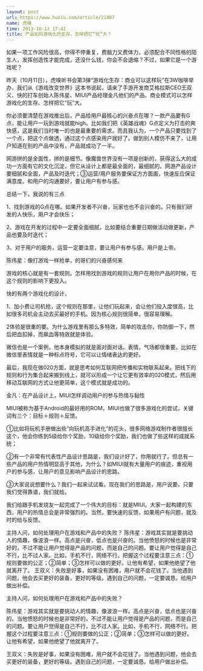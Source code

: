 ```yaml
---
layout: post
url: https://www.huxiu.com/article/21407
name: 虎嗅
time: 2013-10-12 17:42
title: 产品如何游戏化的生存，怎样把它“玩”大？
---
```

如果一项工作风险很高，你得不停重复，费脑力又费体力，必须配合不同性格的陌生人，发挥创造性才能完成，还没什么钱，你会不会退缩？不过，如果它是一个游戏呢？

昨天（10月11日），虎嗅听书会第3弹“游戏化生存：商业可以这样玩”在3W咖啡举办，我们从《游戏改变世界》这本书说起，请来了手游开发商艾格拉斯CEO王双义、快的打车创始人陈伟星、MIUI产品经理金凡他们的产品、商业模式可以怎样游戏化的生存、怎样把它“玩”大。

你必须要清楚在游戏推出后，产品给用户最核心的兴奋点在哪？一款产品要有G点，能让用户一玩到游戏就能high。比如我们把《英雄战魂》G点定义为打击的爽快感，这是我们当时唯一的也是最重要的需求。而且我认为，一个产品只要找到了一个点，把这个点做透，通过这个点感染用户就好了。做到别人模仿不来了，让用户知道在别的产品中没有，产品就成功了一半。

网游拼的是全面性，拼的是细节。像魔兽世界没有一项是创新的，获得这么大的成功一方面有它的文化沉淀，但它从设计上都是最全面的，最细腻的。网游产品设计要细腻和全面，产品及时迭代；③运营/用户服务要保证方方面面，快速反应保证满意度。和用户的沟通要好，要让用户有参与感。

总结一下，我说的有三点

1、找到游戏的G点在哪。如果开发者不兴奋，玩家也也不会兴奋的。只有我们研发的人快乐，用户才会快乐；

2、游戏在开发的过程中一定要全面细腻，比如要结合重要日期做活动做更新，产品也要及时迭代；

3、对于用户的服务，运营一定要注意，要让用户有参与感。用户是上帝。

陈伟星：像打游戏一样抢单，的哥们的兴奋感何来

游戏的核心就是有一套规则。怎样用找到游戏的规则让用户在用你产品的时候，在这个规则的影响下更投入。

快的有两个游戏化的设计，

1、加小费让司机抢，这个规则在那里，让他们玩起来，会让他们投入度很高，比如很多司机会主动去买最好的手机。因为核心规则很简单，很容易理解。

2体验是很重的要。为什么游戏里有那么多特效，简单的攻击你，你防御一下，然后把血扣掉，而飙血等特效就是体验。

微信也是一个案例，他本身模拟的就是面对面对话。表情，气场都很重要。比如在微信里表情就是一种标点符号，它可以让情绪表达的更好。

最后，我现在做020方面，就是思考如何互联网把传播和实物联系起来。把线下的规则和行为集合起来搬到线上，就可以形成一个让它更有效率的020模式，然后用移动互联网的方式让他更简单，这个模式就是成功的。

金凡：在产品设计上，MIUI怎样调动用户的参与热情与黏性

MIUI被称为基于Android的最好用的ROM，MIUI也做了很多游戏化的尝试，关键词有三个：目标＋规则＋反馈。

①比如将玩机手册做出些“向玩机高手进化”的花头，很多网络游戏制作者很擅长这个，他会你练到5级给你个奖励，10级给你个奖励，我们也做了些这样的成就系统；

②有一个非常有代表性产品设计思路是，我们设计好了，你用就行了。但总有一些产品的用户热情明显高于其他，为什么？如MIUI就有大量用户的痕迹，重视用户的参与感，让用户的意见影响产品设计的思路。

③大家说说想要什么？我们一起来试试看。现在我们的思路是，用户说要，只要我们觉得靠谱，我们就给。

我们给跟手机发烧友一起完成了一个伟大的目标：就是MIUI。大家一起构建的东西，用户的热情总会是非常强烈的。当然，要快速的反馈，如果用户有问题，就及时的给与反馈。

主持人问，如何处理用户在游戏和产品中的失败？ 陈伟星：游戏其实就是要挑动人的情趣，像波浪一样。高点是兴奋，低点也是兴奋的。当他愤怒的时候也是非常好的，不过不能让用户觉得是产品的问题，而是自己的问题。要让用户觉得是自己不行，比不过人家。比如，手机不行，网络不行。把握这个过程要注意三点：①规则要做的公正；②简单；③怎样可以做的更好。让他有希望，如果他绝望了他就离开了。 王双义：失败是好事，如果没有困难，用户就不会花钱了。当他遇到问题，他会去买更好的装备，更好的等级。遇到自己的问题，一定要诚恳。给用户做出补偿。

主持人问，如何处理用户在游戏和产品中的失败？

陈伟星：游戏其实就是要挑动人的情趣，像波浪一样。高点是兴奋，低点也是兴奋的。当他愤怒的时候也是非常好的，不过不能让用户觉得是产品的问题，而是自己的问题。要让用户觉得是自己不行，比不过人家。比如，手机不行，网络不行。把握这个过程要注意三点：①规则要做的公正；②简单；③怎样可以做的更好。让他有希望，如果他绝望了他就离开了。

王双义：失败是好事，如果没有困难，用户就不会花钱了。当他遇到问题，他会去买更好的装备，更好的等级。遇到自己的问题，一定要诚恳。给用户做出补偿。

